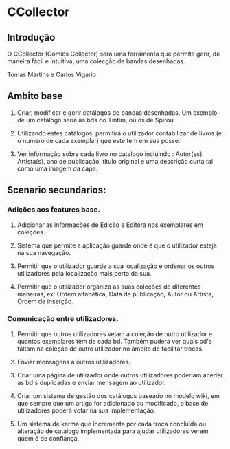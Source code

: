 # CCollector

## Introdução 

O CCollector (Comics Collector) sera uma ferramenta que permite gerir, de maneira fácil e intuitiva, uma colecção de bandas desenhadas.

Tomas Martins e Carlos Vigario

## Ambito base

1) Criar, modificar e gerir catálogos de bandas desenhadas.
	Um exemplo de um catálogo seria as bds do Tintim, ou os de Spirou.

2) Utilizando estes catálogos, permitirá o utilizador contabilizar de livros (e o numero de cada exemplar) que este tem em sua posse. 

3) Ver informação sobre cada livro no catalogo incluindo : Autor(es), Artista(s), ano de publicação, titulo original e uma descrição curta tal como uma imagem da capa.


## Scenario secundarios:

### Adições aos features base.

1) Adicionar as informações de Edição e Editora nos exemplares em coleções.

2) Sistema que permite a aplicação guarde onde é que o utilizador esteja na sua navegação.

3) Permitir que o utilizador guarde a sua localização e ordenar os outros utilizadores pela localização mais perto da sua.

4) Permitir que o utilizador organiza as suas coleções de diferentes maneiras, ex: Ordem alfabética, Data de publicação, Autor ou Artista, Ordem de inserção.

### Comunicação entre utilizadores.

1) Permitir que outros utilizadores vejam a coleção de outro utilizador e quantos exemplares têm de cada bd. Também pudera ver quais bd's faltam na coleção de outro utilizador no âmbito de facilitar trocas.

2) Enviar mensagens a outros utilizadores.

3) Criar uma página de utilizador onde outros utilizadores poderiam aceder as bd's duplicadas e enviar mensagem ao utilizador.

4) Criar um sistema de gestão dos catálogos baseado no modelo wiki, em que sempre que um artigo for adicionado ou modificado, a base de utilizadores poderá votar na sua implementação.

5) Um sistema de karma que incrementa por cada troca concluída ou alteração de catalogo implementada para ajudar utilizadores verem quem é de confiança.
